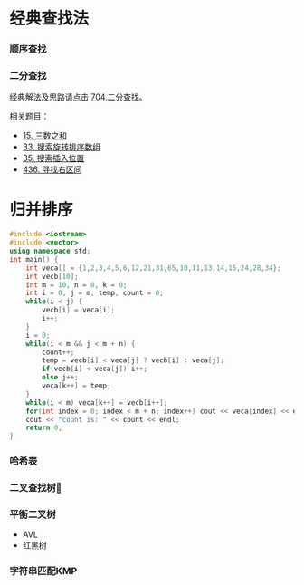 # 经典查找法

### 顺序查找
### 二分查找

经典解法及思路请点击 [704.二分查找](../leetcode/0704-二分查找.md)。

相关题目：

 - [15. 三数之和](../leetcode/0015-三数之和.md)
 - [33. 搜索旋转排序数组](../leetcode/0033-搜索旋转排序数组.md)
 - [35. 搜索插入位置](../leetcode/0035-搜索插入位置.md)
 - [436. 寻找右区间](../leetcode/0436-寻找右区间.md)

# 归并排序

```C++
#include <iostream>
#include <vector>
using namespace std;
int main() {
    int veca[] = {1,2,3,4,5,6,12,21,31,65,10,11,13,14,15,24,28,34};
    int vecb[10];
    int m = 10, n = 8, k = 0;
    int i = 0, j = m, temp, count = 0;
    while(i < j) {
        vecb[i] = veca[i];
        i++;
    }
    i = 0;
    while(i < m && j < m + n) {
        count++;
        temp = vecb[i] < veca[j] ? vecb[i] : veca[j];
        if(vecb[i] < veca[j]) i++;
        else j++;
        veca[k++] = temp;
    }
    while(i < m) veca[k++] = vecb[i++];
    for(int index = 0; index < m + n; index++) cout << veca[index] << endl;
    cout << "count is: " << count << endl;
	return 0;
}
```

### 哈希表
### 二叉查找树🌲
### 平衡二叉树
 - AVL
 - 红黑树

### 字符串匹配KMP